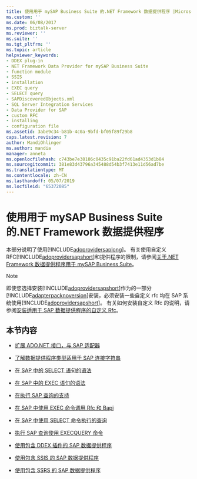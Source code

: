 ```yaml
---
title: 使用用于 mySAP Business Suite 的.NET Framework 数据提供程序 |Microsoft Docs
ms.custom: ''
ms.date: 06/08/2017
ms.prod: biztalk-server
ms.reviewer: ''
ms.suite: ''
ms.tgt_pltfrm: ''
ms.topic: article
helpviewer_keywords:
- DDEX plug-in
- NET Framework Data Provider for mySAP Business Suite
- function module
- SSIS
- installation
- EXEC query
- SELECT query
- SAPDiscoveredObjects.xml
- SQL Server Integration Services
- Data Provider for SAP
- custom RFC
- installing
- configuration file
ms.assetid: 3abe9c34-b81b-4c0a-9bfd-bf05f89f29b8
caps.latest.revision: 7
author: MandiOhlinger
ms.author: mandia
manager: anneta
ms.openlocfilehash: c743be7e38186c0435c91ba22fd61ad4353d1b84
ms.sourcegitcommit: 381e83d43796a345488d54b3f7413e11d56ad7be
ms.translationtype: MT
ms.contentlocale: zh-CN
ms.lasthandoff: 05/07/2019
ms.locfileid: "65372085"
---
```

# <a name="use-the-net-framework-data-provider-for-mysap-business-suite"></a>使用用于 mySAP Business Suite 的.NET Framework 数据提供程序
本部分说明了使用[!INCLUDE[adoprovidersaplong](../../includes/adoprovidersaplong-md.md)]。 有关使用自定义 RFC[!INCLUDE[adoprovidersapshort](../../includes/adoprovidersapshort-md.md)]和提供程序的限制，请参阅[关于.NET Framework 数据提供程序用于 mySAP Business Suite](../../adapters-and-accelerators/adapter-sap/about-the-net-framework-data-provider-for-mysap-business-suite.md)。  
  
> [!NOTE]
>  即使您选择安装[!INCLUDE[adoprovidersapshort](../../includes/adoprovidersapshort-md.md)]作为的一部分[!INCLUDE[adapterpacknoversion](../../includes/adapterpacknoversion-md.md)]安装，必须安装一些自定义 rfc 均在 SAP 系统使用[!INCLUDE[adoprovidersapshort](../../includes/adoprovidersapshort-md.md)]。 有关如何安装自定义 Rfc 的说明，请参阅[安装适用于 SAP 数据提供程序的自定义 Rfc](../../adapters-and-accelerators/adapter-sap/install-custom-rfcs-for-the-data-provider-for-sap.md)。  
  
## <a name="in-this-section"></a>本节内容  
  
-   [扩展 ADO.NET 接口，与 SAP 适配器](../../adapters-and-accelerators/adapter-sap/extend-ado-net-interfaces-with-the-sap-adapter.md)  
  
-   [了解数据提供程序类型适用于 SAP 连接字符串](../../adapters-and-accelerators/adapter-sap/read-about-data-provider-types-for-the-sap-connection-string.md)  
  
-   [在 SAP 中的 SELECT 语句的语法](../../adapters-and-accelerators/adapter-sap/syntax-for-a-select-statement-in-sap.md)  
  
-   [在 SAP 中的 EXEC 语句的语法](../../adapters-and-accelerators/adapter-sap/syntax-for-an-exec-statement-in-sap.md)  
  
-   [在执行 SAP 查询的支持](https://msdn.microsoft.com/library/dd788118.aspx)  
  
-   [在 SAP 中使用 EXEC 命令调用 Rfc 和 Bapi](../../adapters-and-accelerators/adapter-sap/invoke-rfcs-and-bapis-using-the-exec-command-in-sap.md)  
  
-   [在 SAP 中使用 SELECT 命令执行的查询](../../adapters-and-accelerators/adapter-sap/run-a-query-using-the-select-command-in-sap.md)  
  
-   [执行 SAP 查询使用 EXECQUERY 命令](../../adapters-and-accelerators/adapter-sap/execute-an-sap-query-using-the-execquery-command.md)  
  
-   [使用包含 DDEX 插件的 SAP 数据提供程序](../../adapters-and-accelerators/adapter-sap/use-the-data-provider-for-sap-with-the-ddex-plug-in.md)  
  
-   [使用包含 SSIS 的 SAP 数据提供程序](../../adapters-and-accelerators/adapter-sap/use-the-data-provider-for-sap-with-ssis.md)  
  
-   [使用包含 SSRS 的 SAP 数据提供程序](../../adapters-and-accelerators/adapter-sap/use-the-data-provider-for-sap-with-ssrs.md)